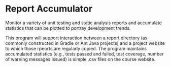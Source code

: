 # Report Accumulator

Monitor a variety of unit testing and static analysis reports and accumulate statistics that can be plotted to portray development trends.

This program will support interaction between a report directory (as
commonly constructed in Gradle or Ant Java projects) and a project
website to which those rpeorts are regularly copied. The program
maintains accumulated statistics (e.g., tests passed and failed, test
coverage, number of warning messages issued) is simple .csv files on
the course website.
